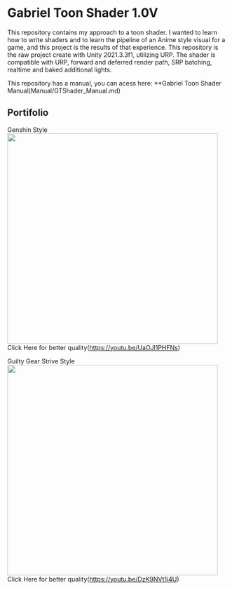 # Gabriel Toon Shader 1.0V

This repository contains my approach to a toon shader. I wanted to learn how to write shaders and to learn the pipeline of an Anime style visual for a game, and this project is the results of that experience.
This repository is the raw project create with Unity 2021.3.3f1, utilizing URP.
The shader is compatible with URP, forward and deferred render path, SRP batching, realtime and baked additional lights.

This repository has a manual, you can acess here:
**Gabriel Toon Shader Manual(Manual/GTShader_Manual.md)

## Portifolio
Genshin Style
<img width = "480" src="Manual/Image/genshinStyleDemo.gif">
Click Here for better quality(https://youtu.be/UaOJl1PHFNs)

Guilty Gear Strive Style
<img width = "480" src="Manual/Image/arcSystemStyleDemo.gif">
Click Here for better quality(https://youtu.be/DzK9NVt1i4U)

